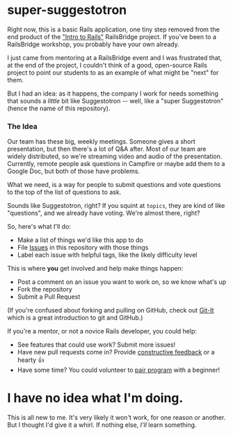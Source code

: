 super-suggestotron
==================

Right now, this is a basic Rails application, one tiny step removed from the end product of the ["Intro to Rails"](http://docs.railsbridge.org/intro-to-rails/) RailsBridge project. If you've been to a RailsBridge workshop, you probably have your own already.

I just came from mentoring at a RailsBridge event and I was frustrated that, at the end of the project, I couldn't think of a good, open-source Rails project to point our students to as an example of what might be "next" for them.

But I had an idea: as it happens, the company I work for needs something that sounds a _little_ bit like Suggestotron -- well, like a "super Suggestotron" (hence the name of this repository).

### The Idea

Our team has these big, weekly meetings. Someone gives a short presentation, but then there's a lot of Q&A after. Most of our team are widely distributed, so we're streaming video and audio of the presentation. Currently, remote people ask questions in Campfire or maybe add them to a Google Doc, but both of those have problems.

What we need, is a way for people to submit questions and vote questions to the top of the list of questions to ask.

Sounds like Suggestotron, right? If you squint at `topics`, they are kind of like "questions", and we already have voting. We're almost there, right?

So, here's what I'll do:

* Make a list of things we'd like this app to do
* File [Issues](issues) in this repository with those things
* Label each issue with helpful tags, like the likely difficulty level

This is where **you** get involved and help make things happen:

* Post a comment on an issue you want to work on, so we know what's up
* Fork the repository
* Submit a Pull Request

(If you're confused about forking and pulling on GitHub, check out [Git-It](https://github.com/jlord/git-it) which is a great introduction to git and GitHub.)

If you're a mentor, or not a novice Rails developer, you could help:

* See features that could use work? Submit more issues!
* Have new pull requests come in? Provide [constructive feedback](http://exercism.io/help/nitpick) or a hearty :+1:
* Have some time? You could volunteer to [pair program](http://www.pairprogramwith.me) with a beginner!

# I have no idea what I'm doing.

This is all new to me. It's very likely it won't work, for one reason or another. But I thought I'd give it a whirl. If nothing else, _I'll_ learn something.
